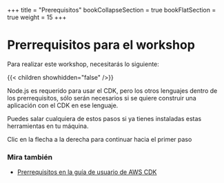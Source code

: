 +++
title = "Prerequisitos"
bookCollapseSection = true
bookFlatSection = true 
weight = 15
+++

# Prerrequisitos para el workshop

Para realizar este workshop, necesitarás lo siguiente:

{{< children showhidden="false" />}}

Node.js  es requerido para usar el CDK, pero los otros lenguajes dentro de los prerrequisitos, sólo serán necesarios si se quiere construir una aplicación con el CDK en ese lenguaje.

Puedes salar cualquiera de estos pasos si ya tienes instaladas estas herramientas en tu máquina.

Clic en la flecha a la derecha para continuar hacia el primer paso


### Mira también



* [Prerrequisitos en la guía de usuario de AWS CDK](https://docs.aws.amazon.com/es_es/cdk/v2/guide/getting_started.html)
